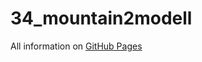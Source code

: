 # 34_mountain2modell

All information on [GitHub Pages](https://loopercamera.github.io/34_mountain2modell/)

